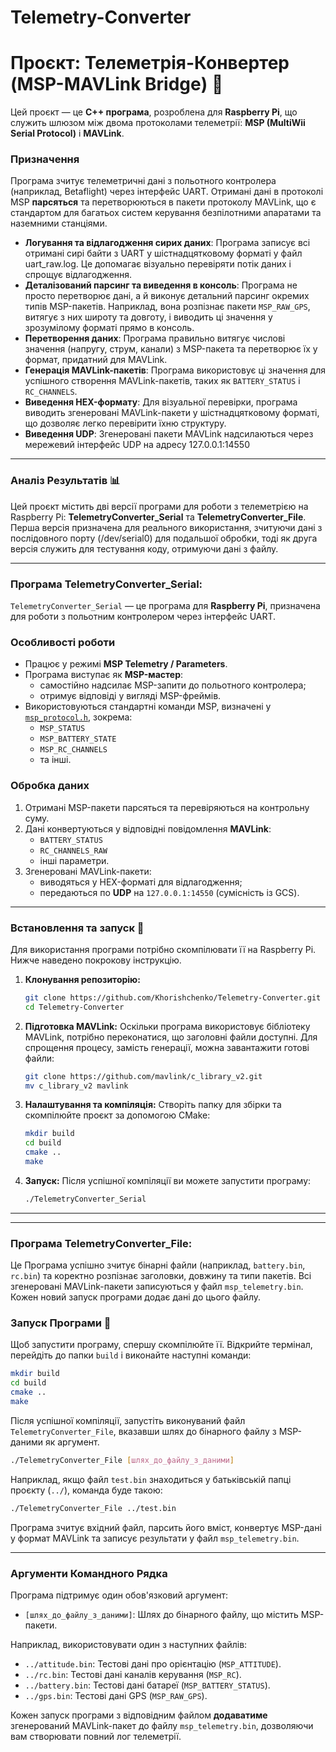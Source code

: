 # Telemetry-Converter
# Проєкт: Телеметрія-Конвертер (MSP-MAVLink Bridge) 🚁

Цей проєкт — це **C++ програма**, розроблена для **Raspberry Pi**, що служить шлюзом між двома протоколами телеметрії: **MSP (MultiWii Serial Protocol)** і **MAVLink**.

### Призначення

Програма зчитує телеметричні дані з польотного контролера (наприклад, Betaflight) через інтерфейс UART. Отримані дані в протоколі MSP **парсяться** та перетворюються в пакети протоколу MAVLink, що є стандартом для багатьох систем керування безпілотними апаратами та наземними станціями.
  * **Логування та відлагодження сирих даних**: Програма записує всі отримані сирі байти з UART у шістнадцятковому форматі у файл uart_raw.log. Це допомагає візуально перевіряти потік даних і спрощує відлагодження.
  * **Деталізований парсинг та виведення в консоль**: Програма не просто перетворює дані, а й виконує детальний парсинг окремих типів MSP-пакетів. Наприклад, вона розпізнає пакети `MSP_RAW_GPS`, витягує з них широту та довготу, і виводить ці значення у зрозумілому форматі прямо в консоль.
  * **Перетворення даних**: Програма правильно витягує числові значення (напругу, струм, канали) з MSP-пакета та перетворює їх у формат, придатний для MAVLink.
  * **Генерація MAVLink-пакетів**: Програма використовує ці значення для успішного створення MAVLink-пакетів, таких як `BATTERY_STATUS` і `RC_CHANNELS`.
  * **Виведення HEX-формату**: Для візуальної перевірки, програма виводить згенеровані MAVLink-пакети у шістнадцятковому форматі, що дозволяє легко перевірити їхню структуру.
  * **Виведення UDP**: Згенеровані пакети MAVLink надсилаються через мережевий інтерфейс UDP на адресу 127.0.0.1:14550

-----


### Аналіз Результатів 📊

Цей проєкт містить дві версії програми для роботи з телеметрією на Raspberry Pi: **TelemetryConverter_Serial** та **TelemetryConverter_File**. 
Перша версія призначена для реального використання, зчитуючи дані з послідовного порту (/dev/serial0) для подальшої обробки, тоді як друга версія служить для тестування коду, отримуючи дані з файлу.


-----



###  Програма TelemetryConverter_Serial:
`TelemetryConverter_Serial` — це програма для **Raspberry Pi**, призначена для роботи з польотним контролером через інтерфейс UART.  


### Особливості роботи

- Працює у режимі **MSP Telemetry / Parameters**.  
- Програма виступає як **MSP-мастер**:
  - самостійно надсилає MSP-запити до польотного контролера;
  - отримує відповіді у вигляді MSP-фреймів.  
- Використовуються стандартні команди MSP, визначені у [`msp_protocol.h`](https://github.com/betaflight/betaflight/blob/master/src/main/msp/msp_protocol.h), зокрема:
  - `MSP_STATUS`  
  - `MSP_BATTERY_STATE`  
  - `MSP_RC_CHANNELS`  
  - та інші.  

### Обробка даних

1. Отримані MSP-пакети парсяться та перевіряються на контрольну суму.  
2. Дані конвертуються у відповідні повідомлення **MAVLink**:
   - `BATTERY_STATUS`  
   - `RC_CHANNELS_RAW`  
   - інші параметри.  
3. Згенеровані MAVLink-пакети:
   - виводяться у HEX-форматі для відлагодження;  
   - передаються по **UDP** на `127.0.0.1:14550` (сумісність із GCS).  

-----

### **Встановлення та запуск** 🚀

Для використання програми потрібно скомпілювати її на Raspberry Pi. Нижче наведено покрокову інструкцію.

1.  **Клонування репозиторію:**

    ```bash
    git clone https://github.com/Khorishchenko/Telemetry-Converter.git
    cd Telemetry-Converter
    ```

2.  **Підготовка MAVLink:**
    Оскільки програма використовує бібліотеку MAVLink, потрібно переконатися, що заголовні файли доступні. Для спрощення процесу, замість генерації, можна завантажити готові файли:

    ```bash
    git clone https://github.com/mavlink/c_library_v2.git
    mv c_library_v2 mavlink
    ```

3.  **Налаштування та компіляція:**
    Створіть папку для збірки та скомпілюйте проєкт за допомогою CMake:

    ```bash
    mkdir build
    cd build
    cmake ..
    make
    ```

4.  **Запуск:**
    Після успішної компіляції ви можете запустити програму:

    ```bash
    ./TelemetryConverter_Serial
    ```




-----
-----




###  Програма TelemetryConverter_File:
  Це Програма успішно зчитує бінарні файли (наприклад, `battery.bin`, `rc.bin`) та коректно розпізнає заголовки, довжину та типи пакетів.
  Всі згенеровані MAVLink-пакети записуються у файл `msp_telemetry.bin`. Кожен новий запуск програми додає дані до цього файлу.


### Запуск Програми 🚀

Щоб запустити програму, спершу скомпілюйте її. Відкрийте термінал, перейдіть до папки `build` і виконайте наступні команди:

```bash
mkdir build
cd build
cmake ..
make
```

Після успішної компіляції, запустіть виконуваний файл `TelemetryConverter_File`, вказавши шлях до бінарного файлу з MSP-даними як аргумент.

```bash
./TelemetryConverter_File [шлях_до_файлу_з_даними]
```

Наприклад, якщо файл `test.bin` знаходиться у батьківській папці проєкту (`../`), команда буде такою:

```bash
./TelemetryConverter_File ../test.bin
```

Програма зчитує вхідний файл, парсить його вміст, конвертує MSP-дані у формат MAVLink та записує результати у файл `msp_telemetry.bin`.

-----

### Аргументи Командного Рядка

Програма підтримує один обов'язковий аргумент:

  * `[шлях_до_файлу_з_даними]`: Шлях до бінарного файлу, що містить MSP-пакети.

Наприклад, використовувати один з наступних файлів:

  * `../attitude.bin`: Тестові дані про орієнтацію (`MSP_ATTITUDE`).
  * `../rc.bin`: Тестові дані каналів керування (`MSP_RC`).
  * `../battery.bin`: Тестові дані батареї (`MSP_BATTERY_STATUS`).
  * `../gps.bin`: Тестові дані GPS (`MSP_RAW_GPS`).

Кожен запуск програми з відповідним файлом **додаватиме** згенерований MAVLink-пакет до файлу `msp_telemetry.bin`, дозволяючи вам створювати повний лог телеметрії.